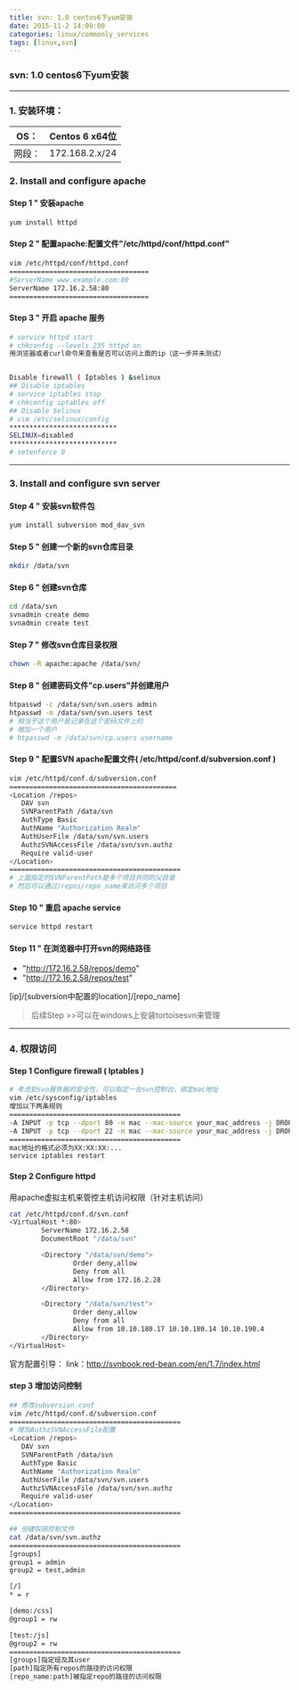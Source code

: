 ```yaml
---
title: svn: 1.0 centos6下yum安装
date: 2015-11-2 14:09:00
categories: linux/commonly_services
tags: [linux,svn]
---
```

### svn: 1.0 centos6下yum安装

---

### 1. 安装环境：
OS：|Centos 6 x64位
---|---
网段：|172.168.2.x/24

### 2. Install and configure apache
#### Step 1 " 安装apache
``` bash
yum install httpd
```
#### Step 2 " 配置apache:配置文件"/etc/httpd/conf/httpd.conf"
``` bash
vim /etc/httpd/conf/httpd.conf
===================================
#ServerName www.example.com:80
ServerName 172.16.2.58:80
===================================
```
#### Step 3 " 开启 apache 服务
``` bash
# service httpd start
# chkconfig --levels 235 httpd on
用浏览器或者curl命令来查看是否可以访问上面的ip（这一步并未测试）

Disable firewall ( Iptables ) &selinux
## Disable iptables
# service iptables stop
# chkconfig iptables off
## Disable Selinux
# vim /etc/selinux/config
***************************
SELINUX=disabled
***************************
# setenforce 0```

---

### 3. Install and configure svn server
#### Step 4 " 安装svn软件包
``` bash
yum install subversion mod_dav_svn
```
#### Step 5 " 创建一个新的svn仓库目录
``` bash
mkdir /data/svn
```
#### Step 6 " 创建svn仓库
``` bash
cd /data/svn
svnadmin create demo
svnadmin create test
```
#### Step 7 " 修改svn仓库目录权限
``` bash
chown -R apache:apache /data/svn/
```
#### Step 8 " 创建密码文件"cp.users"并创建用户
``` bash
htpasswd -c /data/svn/svn.users admin
htpasswd -m /data/svn/svn.users test
# 相当于这个用户是记录在这个密码文件上的
# 增加一个用户
# htpasswd -m /data/svn/cp.users username
```

#### Step 9 " 配置SVN apache配置文件( /etc/httpd/conf.d/subversion.conf )
``` bash
vim /etc/httpd/conf.d/subversion.conf
==========================================
<Location /repos>
   DAV svn
   SVNParentPath /data/svn
   AuthType Basic
   AuthName "Authorization Realm"
   AuthUserFile /data/svn/svn.users
   AuthzSVNAccessFile /data/svn/svn.authz
   Require valid-user
</Location>
===========================================
# 上面指定的SVNParentPath是多个项目共同的父目录
# 然后可以通过/repos/repo_name来访问多个项目
```
#### Step 10 " 重启 apache service
``` bash
service httpd restart
```
#### Step 11 " 在浏览器中打开svn的网络路径
- "http://172.16.2.58/repos/demo"
- "http://172.16.2.58/repos/test"
[ip]/[subversion中配置的location]/[repo_name]> 后续Step >>可以在windows上安装tortoisesvn来管理
---

### 4. 权限访问
#### Step 1 Configure firewall ( Iptables )
``` bash
# 考虑到svn服务器的安全性，可以指定一台svn控制台，绑定mac地址
vim /etc/sysconfig/iptables
增加以下两条规则
===========================================
-A INPUT -p tcp --dport 80 -m mac --mac-source your_mac_address -j DROP
-A INPUT -p tcp --dport 22 -m mac --mac-source your_mac_address -j DROP
===========================================
mac地址的格式必须为XX:XX:XX:...
service iptables restart```
#### Step 2 Configure httpd
用apache虚拟主机来管控主机访问权限（针对主机访问）
``` bash
cat /etc/httpd/conf.d/svn.conf
<VirtualHost *:80>
        ServerName 172.16.2.58
        DocumentRoot "/data/svn"

        <Directory "/data/svn/demo">
                Order deny,allow
                Deny from all
                Allow from 172.16.2.28
        </Directory>

        <Directory "/data/svn/test">
                Order deny,allow
                Deny from all
                Allow from 10.10.180.17 10.10.180.14 10.10.190.4
        </Directory>
</VirtualHost>
```

官方配置引导：
link：http://svnbook.red-bean.com/en/1.7/index.html

#### step 3 增加访问控制
``` bash
## 修改subversion.conf
vim /etc/httpd/conf.d/subversion.conf
===========================================
# 增加AuthzSVNAccessFile配置
<Location /repos>
   DAV svn
   SVNParentPath /data/svn
   AuthType Basic
   AuthName "Authorization Realm"
   AuthUserFile /data/svn/svn.users
   AuthzSVNAccessFile /data/svn/svn.authz
   Require valid-user
</Location>
===========================================

## 创建权限控制文件
cat /data/svn/svn.authz
===========================================
[groups]
group1 = admin
group2 = test,admin

[/]
* = r

[demo:/css]
@group1 = rw

[test:/js]
@group2 = rw
===========================================
[groups]指定组及其user
[path]指定所有repos的路径的访问权限
[repo_name:path]被指定repo的路径的访问权限
```
